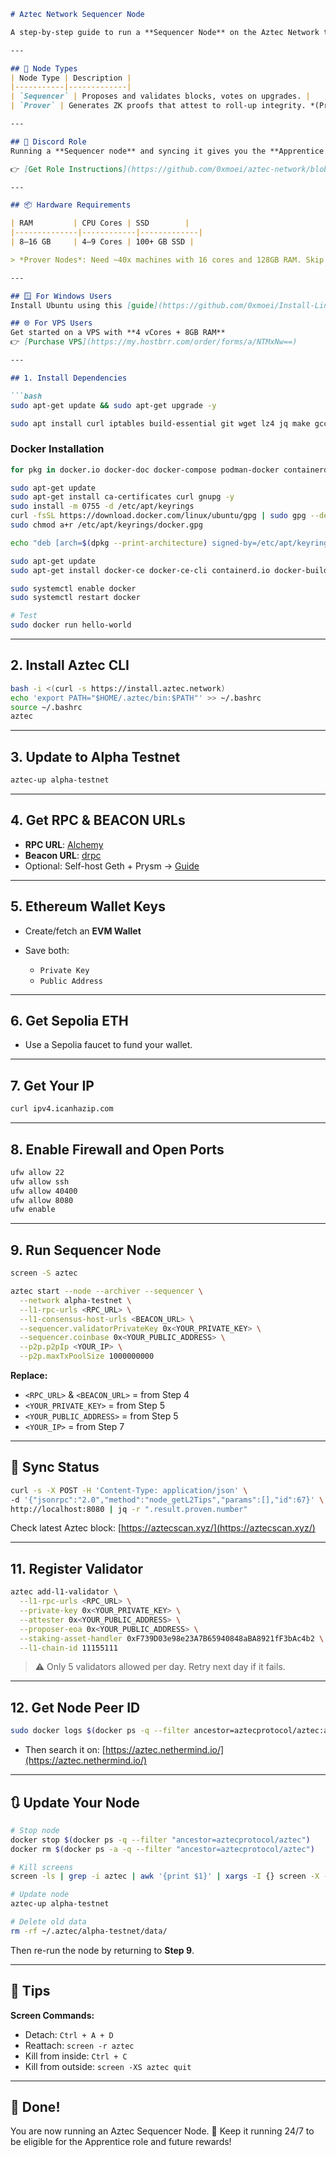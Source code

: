 
````markdown
# Aztec Network Sequencer Node

A step-by-step guide to run a **Sequencer Node** on the Aztec Network testnet and earn the `Apprentice` role.

---

## 🧠 Node Types
| Node Type | Description |
|-----------|-------------|
| `Sequencer` | Proposes and validates blocks, votes on upgrades. |
| `Prover` | Generates ZK proofs that attest to roll-up integrity. *(Prover nodes are for large infra setups, not home use.)* |

---

## 🏅 Discord Role
Running a **Sequencer node** and syncing it gives you the **Apprentice role** in Discord.

👉 [Get Role Instructions](https://github.com/0xmoei/aztec-network/blob/main/README.md#get-apprentice-discord-role)

---

## 📦 Hardware Requirements

| RAM         | CPU Cores | SSD        |
|--------------|------------|-------------|
| 8–16 GB     | 4–9 Cores | 100+ GB SSD |

> *Prover Nodes*: Need ~40x machines with 16 cores and 128GB RAM. Skip if you're not running data center infrastructure.

---

## 🪟 For Windows Users
Install Ubuntu using this [guide](https://github.com/0xmoei/Install-Linux-on-Windows).

## 🌐 For VPS Users
Get started on a VPS with **4 vCores + 8GB RAM**  
👉 [Purchase VPS](https://my.hostbrr.com/order/forms/a/NTMxNw==)

---

## 1. Install Dependencies

```bash
sudo apt-get update && sudo apt-get upgrade -y

sudo apt install curl iptables build-essential git wget lz4 jq make gcc nano automake autoconf tmux htop nvme-cli libgbm1 pkg-config libssl-dev libleveldb-dev tar clang bsdmainutils ncdu unzip -y
````

### Docker Installation

```bash
for pkg in docker.io docker-doc docker-compose podman-docker containerd runc; do sudo apt-get remove $pkg; done

sudo apt-get update
sudo apt-get install ca-certificates curl gnupg -y
sudo install -m 0755 -d /etc/apt/keyrings
curl -fsSL https://download.docker.com/linux/ubuntu/gpg | sudo gpg --dearmor -o /etc/apt/keyrings/docker.gpg
sudo chmod a+r /etc/apt/keyrings/docker.gpg

echo "deb [arch=$(dpkg --print-architecture) signed-by=/etc/apt/keyrings/docker.gpg] https://download.docker.com/linux/ubuntu $(. /etc/os-release && echo $VERSION_CODENAME) stable" | sudo tee /etc/apt/sources.list.d/docker.list > /dev/null

sudo apt-get update
sudo apt-get install docker-ce docker-ce-cli containerd.io docker-buildx-plugin docker-compose-plugin -y

sudo systemctl enable docker
sudo systemctl restart docker

# Test
sudo docker run hello-world
```

---

## 2. Install Aztec CLI

```bash
bash -i <(curl -s https://install.aztec.network)
echo 'export PATH="$HOME/.aztec/bin:$PATH"' >> ~/.bashrc
source ~/.bashrc
aztec
```

---

## 3. Update to Alpha Testnet

```bash
aztec-up alpha-testnet
```

---

## 4. Get RPC & BEACON URLs

* **RPC URL**: [Alchemy](https://dashboard.alchemy.com/)
* **Beacon URL**: [drpc](https://drpc.org/)
* Optional: Self-host Geth + Prysm → [Guide](https://github.com/0xmoei/geth-prysm-node)

---

## 5. Ethereum Wallet Keys

* Create/fetch an **EVM Wallet**
* Save both:

  * `Private Key`
  * `Public Address`

---

## 6. Get Sepolia ETH

* Use a Sepolia faucet to fund your wallet.

---

## 7. Get Your IP

```bash
curl ipv4.icanhazip.com
```

---

## 8. Enable Firewall and Open Ports

```bash
ufw allow 22
ufw allow ssh
ufw allow 40400
ufw allow 8080
ufw enable
```

---

## 9. Run Sequencer Node

```bash
screen -S aztec
```

```bash
aztec start --node --archiver --sequencer \
  --network alpha-testnet \
  --l1-rpc-urls <RPC_URL> \
  --l1-consensus-host-urls <BEACON_URL> \
  --sequencer.validatorPrivateKey 0x<YOUR_PRIVATE_KEY> \
  --sequencer.coinbase 0x<YOUR_PUBLIC_ADDRESS> \
  --p2p.p2pIp <YOUR_IP> \
  --p2p.maxTxPoolSize 1000000000
```

**Replace:**

* `<RPC_URL>` & `<BEACON_URL>` = from Step 4
* `<YOUR_PRIVATE_KEY>` = from Step 5
* `<YOUR_PUBLIC_ADDRESS>` = from Step 5
* `<YOUR_IP>` = from Step 7

---

## 🔄 Sync Status

```bash
curl -s -X POST -H 'Content-Type: application/json' \
-d '{"jsonrpc":"2.0","method":"node_getL2Tips","params":[],"id":67}' \
http://localhost:8080 | jq -r ".result.proven.number"
```

Check latest Aztec block: [https://aztecscan.xyz/](https://aztecscan.xyz/)

---

## 11. Register Validator

```bash
aztec add-l1-validator \
  --l1-rpc-urls <RPC_URL> \
  --private-key 0x<YOUR_PRIVATE_KEY> \
  --attester 0x<YOUR_PUBLIC_ADDRESS> \
  --proposer-eoa 0x<YOUR_PUBLIC_ADDRESS> \
  --staking-asset-handler 0xF739D03e98e23A7B65940848aBA8921fF3bAc4b2 \
  --l1-chain-id 11155111
```

> ⚠️ Only 5 validators allowed per day. Retry next day if it fails.

---

## 12. Get Node Peer ID

```bash
sudo docker logs $(docker ps -q --filter ancestor=aztecprotocol/aztec:alpha-testnet | head -n 1) 2>&1 | grep -i "peerId" | grep -o '"peerId":"[^"]*"' | cut -d'"' -f4 | head -n 1
```

* Then search it on: [https://aztec.nethermind.io/](https://aztec.nethermind.io/)

---

## 🔃 Update Your Node

```bash
# Stop node
docker stop $(docker ps -q --filter "ancestor=aztecprotocol/aztec")
docker rm $(docker ps -a -q --filter "ancestor=aztecprotocol/aztec")

# Kill screens
screen -ls | grep -i aztec | awk '{print $1}' | xargs -I {} screen -X -S {} quit

# Update node
aztec-up alpha-testnet

# Delete old data
rm -rf ~/.aztec/alpha-testnet/data/
```

Then re-run the node by returning to **Step 9**.

---

## 🧠 Tips

**Screen Commands:**

* Detach: `Ctrl + A + D`
* Reattach: `screen -r aztec`
* Kill from inside: `Ctrl + C`
* Kill from outside: `screen -XS aztec quit`

---

## 🏁 Done!

You are now running an Aztec Sequencer Node. 🎉
Keep it running 24/7 to be eligible for the Apprentice role and future rewards!


